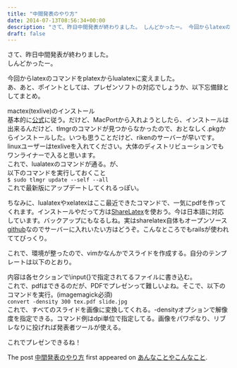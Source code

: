 ```yaml
---
title: "中間発表のやり方"
date: 2014-07-13T08:56:34+00:00
description: "さて、昨日中間発表が終わりました。 しんどかったー。 今回からlatexのコマンドをplatexからlualatexに変えました。 あ、あと、ポイントとしては、プレゼンソフトの対応でしょうか、以下忘備録としてまとめ。 m ..."
draft: false
---
```


さて、昨日中間発表が終わりました。  
しんどかったー。

今回からlatexのコマンドをplatexからlualatexに変えました。  
あ、あと、ポイントとしては、プレゼンソフトの対応でしょうか、以下忘備録としてまとめ。

mactex(texlive)のインストール  
基本的に[公式](http://oku.edu.mie-u.ac.jp/~okumura/texwiki/?Mac)に従う。だけど、MacPortから入れようとしたら、インストールは出来るんだけど、tlmgrのコマンドが見つからなかったので、おとなしく.pkgからインストールした。いつも思うことだけど、rikenのサーバーが早いです。  
linuxユーザーはtexliveを入れてください。大体のディストリビューションでもワンライナーで入ると思います。  
これで、lualatexのコマンドが通る。が、  
以下のコマンドを実行しておくこと  
`$ sudo tlmgr update --self --all`  
これで最新版にアップデートしてくれるっぽい。

ちなみに、lualatexやxelatexはここ最近できたコマンドで、一気にpdfを作ってくれます。インストールやだって方は[ShareLatex](https://www.sharelatex.com)を使おう。今は日本語に対応しています。バックアップにもなるしね。実はsharelatex自体もオープンソース[github](https://github.com/sharelatex/sharelatex)なのでサーバーに入れいたい方はどうぞ。こんなところでもrailsが使われててびっくり。

これで、環境が整ったので、vimかなんかでスライドを作成する。自分のテンプレートは以下のとおり。

内容は各セクションで\input{}で指定されてるファイルに書き込む。  
これで、pdfはできるのだが、PDFでプレゼンって難しいよね。そこで、以下のコマンドを実行。(imagemagick必須)  
`convert -density 300 tex.pdf slide.jpg `  
これで、すべてのスライドを画像に変換してくれる。-densityオプションで解像度を指定できる。コマンド例はdpi単位で指定してる。画像をパワポなり、リブレなりに投げれば発表者ツールが使える。

これでプレゼンできるね！

The post [中間発表のやり方](https://blog.cfw4.tokyo/wordpress/56/) first appeared on [あんなことやこんなこと](https://blog.cfw4.tokyo).